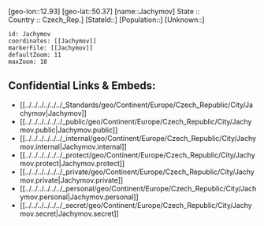 ﻿---
location: [50.37,12.93] 
mapzoom: [7,12] 
mapmarker: city 
type: City
tags:
- geo/City


SpocWebEntityId: 31149
isDeleted: false
confidential: public

---
[geo-lon::12.93] 
[geo-lat::50.37] 
[name::Jachymov] 
State ::  
Country :: Czech_Rep.] 
[StateId::] 
[Population::] 
[Unknown::] 


```leaflet
id: Jachymov
coordinates: [[Jachymov]] 
markerFile: [[Jachymov]] 
defaultZoom: 11 
maxZoom: 18
```


## Confidential Links & Embeds: 
- [[../../../../../../_Standards/geo/Continent/Europe/Czech_Republic/City/Jachymov|Jachymov]] 
- [[../../../../../../_public/geo/Continent/Europe/Czech_Republic/City/Jachymov.public|Jachymov.public]] 
- [[../../../../../../_internal/geo/Continent/Europe/Czech_Republic/City/Jachymov.internal|Jachymov.internal]] 
- [[../../../../../../_protect/geo/Continent/Europe/Czech_Republic/City/Jachymov.protect|Jachymov.protect]] 
- [[../../../../../../_private/geo/Continent/Europe/Czech_Republic/City/Jachymov.private|Jachymov.private]] 
- [[../../../../../../_personal/geo/Continent/Europe/Czech_Republic/City/Jachymov.personal|Jachymov.personal]] 
- [[../../../../../../_secret/geo/Continent/Europe/Czech_Republic/City/Jachymov.secret|Jachymov.secret]] 
